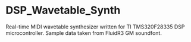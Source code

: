 # DSP_Wavetable_Synth
Real-time MIDI wavetable synthesizer written for TI TMS320F28335 DSP microcontroller.
Sample data taken from FluidR3 GM soundfont.

